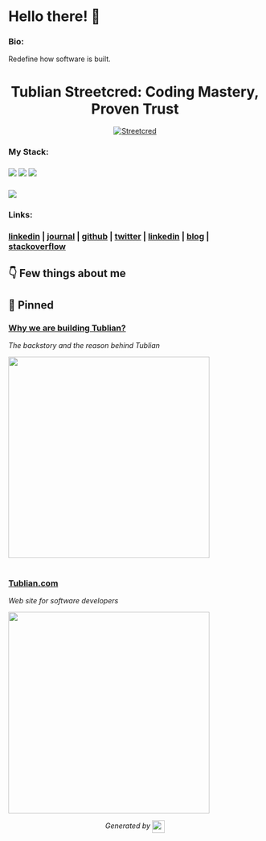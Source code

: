 
# Hello there! 👋


### Bio:

Redefine how software is built.
            

<h1 align="center">Tublian Streetcred: Coding Mastery, Proven Trust</h1>
  <p align="center">
    <a href="https://tublian.com/profile/nraychaudhuri">
      <img src="https://t74hnvwwsd.execute-api.us-east-1.amazonaws.com/dev/ft/profile/streetcred/badge/nraychaudhuri?type=with_score" alt="Streetcred">
    </a>
  </p>

### My Stack:

### <img src="https://t74hnvwwsd.execute-api.us-east-1.amazonaws.com/dev/ft/profile/streetcred/github/tag/FP"/> <img src="https://t74hnvwwsd.execute-api.us-east-1.amazonaws.com/dev/ft/profile/streetcred/github/tag/Scala"/> <img src="https://t74hnvwwsd.execute-api.us-east-1.amazonaws.com/dev/ft/profile/streetcred/github/tag/Django"/>

### <img src="https://t74hnvwwsd.execute-api.us-east-1.amazonaws.com/dev/ft/profile/streetcred/github/tag/Python"/>

### 

### Links:

### <a href="https://www.linkedin.com/in/nraychaudhuri">linkedin</a> | <a href="https://www.tublian.com/profile/nraychaudhuri">journal</a> | <a href="https://www.github.com/nraychaudhuri">github</a> | <a href="https://www.twitter.com/nraychaudhuri">twitter</a> | <a href="">linkedin</a> | <a href="https://devlog.tublian.com/rss.xml">blog</a> | <a href="https://stackoverflow.com/users/726317/nilanjan">stackoverflow</a>

## 👇 Few things about me


<div>

            
</div>




## 📌 Pinned

<div>

<div>
<div id="pinned-card">

### <a href="https://www.youtube.com/watch?v=sPsZBnA4QNE&feature=youtu.be" target="_blank">Why we are building Tublian?</a>
*The backstory and the reason behind Tublian*

<a href="https://www.youtube.com/watch?v=sPsZBnA4QNE&feature=youtu.be" target="_blank">
      <img src="https://i.ytimg.com/vi/sPsZBnA4QNE/maxresdefault.jpg?sqp=-oaymwEmCIAKENAF8quKqQMa8AEB-AHUBoAC4AOKAgwIABABGGUgZShlMA8=&rs=AOn4CLB3kQvEiKuMX_4bIpdX_1xG8BbbnQ" width="400px">
</a>
</div>
                  

<br/>



<div>
<div id="pinned-card">

### <a href="https://www.tublian.com/" target="_blank">Tublian.com</a>
*Web site for software developers*

<a href="https://www.tublian.com/" target="_blank">
      <img src="https://www.tublian.com/og-image-v2.jpg" width="400px">
</a>
</div>
                  
</div>
            

<p align="center">
<i>Generated by <a href="https://www.tublian.com/"><img src="https://tublian-newsletter-assets.s3.amazonaws.com/just-logo.png" width="25" style="vertical-align: middle"/></i>
</p>
